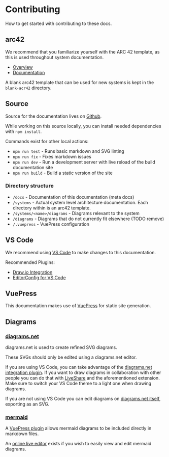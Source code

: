 # Contributing

How to get started with contributing to these docs.

## arc42

We recommend that you familiarize yourself with the ARC 42 template, as this is used throughout system documentation.

- [Overview](https://arc42.org/overview/)
- [Documentation](https://docs.arc42.org/home/)

A blank arc42 template that can be used for new systems is kept in the `blank-acr42` directory.

## Source

Source for the documentation lives on [Github](https://github.com/wmde/wikidata-wikibase-architecture).

While working on this source locally, you can install needed dependencies with `npm install`.

Commands exist for other local actions:

- `npm run test` - Runs basic markdown and SVG linting
- `npm run fix` - Fixes markdown issues
- `npm run dev` - Run a development server with live reload of the build documentation site
- `npm run build` - Build a static version of the site

### Directory structure

- `/docs` - Documentation of this documentation (meta docs)
- `/systems` - Actual system level architecture documentation. Each directory within is an arc42 template.
- `/systems/<name>/diagrams` - Diagrams relevant to the system
- `/diagrams` - Diagrams that do not currently fit elsewhere (TODO remove)
- `/.vuepress` - VuePress configuration

## VS Code

We recommend using [VS Code](https://code.visualstudio.com/) to make changes to this documentation.

Recommended Plugins:

- [Draw.io Integration](https://marketplace.visualstudio.com/items?itemName=hediet.vscode-drawio)
- [EditorConfig for VS Code](https://marketplace.visualstudio.com/items?itemName=EditorConfig.EditorConfig)

## VuePress

This documentation makes use of [VuePress](https://vuepress.vuejs.org/) for static site generation.

## Diagrams

### [diagrams.net](https://github.com/jgraph/drawio)

diagrams.net is used to create refined SVG diagrams.

These SVGs should only be edited using a diagrams.net editor.

If you are using VS Code, you can take advantage of the [diagrams.net integration plugin](https://marketplace.visualstudio.com/items?itemName=hediet.vscode-drawio).
If you want to draw diagrams in collaboration with other people you can do that with [LiveShare](https://marketplace.visualstudio.com/items?itemName=MS-vsliveshare.vsliveshare-pack) and the aforementioned extension. Make sure to switch your VS Code theme to a light one when drawing diagrams.

If you are not using VS Code you can edit diagrams on [diagrams.net itself](https://www.diagrams.net/), exporting as an SVG.

### [mermaid](https://mermaid-js.github.io/mermaid/#/)

A [VuePress plugin](https://vuepress-plugin-mermaidjs.efrane.com/) allows mermaid diagrams to be included directly in markdown files.

An [online live editor](https://mermaid-js.github.io/mermaid-live-editor/) exists if you wish to easily view and edit mermaid diagrams.
